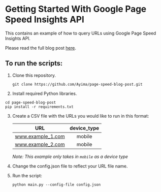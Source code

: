 # Getting Started With Google Page Speed Insights API
This contains an example of how to query URLs using Google Page Speed Insights API.

Please read the full blog post [here]().

## To run the scripts:
1. Clone this repository.

    `git clone https://github.com/Ayima/page-speed-blog-post.git`

2. Install required Python libraries.   
 
```
cd page-speed-blog-post
pip install -r requirements.txt
```
   
3. Create a CSV file with the URLs you would like to run in this format:

    | URL | device_type |
    ----- | :---------: |
    | www.example_1.com | mobile |
    | www.example_2.com | mobile |

     *Note: This example only takes in `mobile` as a device type*

4. Change the config.json file to reflect your URL file name.
5. Run the script:

    `python main.py --config-file config.json`
    
